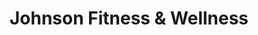 ---
title: "Johnson Fitness & Wellness"
url: /ofallon/johnson-fitness-and-wellness/
shop: sports
---